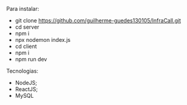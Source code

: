 Para instalar:

- git clone https://github.com/guilherme-guedes130105/InfraCall.git
- cd server
- npm i
- npx nodemon index.js
- cd client 
- npm i
- npm run dev



Tecnologias:
- NodeJS;
- ReactJS;
- MySQL
